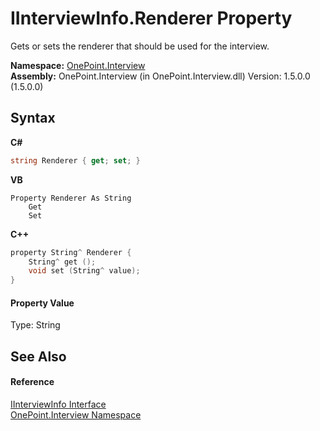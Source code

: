 # IInterviewInfo.Renderer Property 
 

Gets or sets the renderer that should be used for the interview.

**Namespace:**&nbsp;<a href="N_OnePoint_Interview">OnePoint.Interview</a><br />**Assembly:**&nbsp;OnePoint.Interview (in OnePoint.Interview.dll) Version: 1.5.0.0 (1.5.0.0)

## Syntax

**C#**<br />
``` C#
string Renderer { get; set; }
```

**VB**<br />
``` VB
Property Renderer As String
	Get
	Set
```

**C++**<br />
``` C++
property String^ Renderer {
	String^ get ();
	void set (String^ value);
}
```


#### Property Value
Type: String

## See Also


#### Reference
<a href="T_OnePoint_Interview_IInterviewInfo">IInterviewInfo Interface</a><br /><a href="N_OnePoint_Interview">OnePoint.Interview Namespace</a><br />